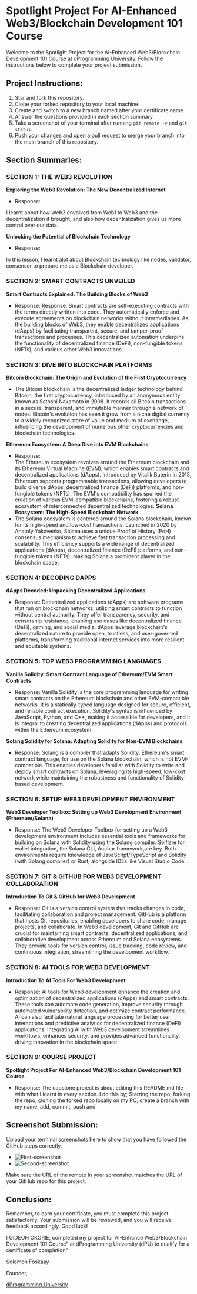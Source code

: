 # Spotlight Project For AI-Enhanced Web3/Blockchain Development 101 Course

Welcome to the Spotlight Project for the AI-Enhanced Web3/Blockchain Development 101 Course at dProgramming University. Follow the instructions below to complete your project submission.

## Project Instructions:

1. Star and fork this repository.
2. Clone your forked repository to your local machine.
3. Create and switch to a new branch named after your certificate name.
4. Answer the questions provided in each section summary.
5. Take a screenshot of your terminal after running `git remote -v` and `git status`.
6. Push your changes and open a pull request to merge your branch into the main branch of this repository.

## Section Summaries:

### SECTION 1: THE WEB3 REVOLUTION
**Exploring the Web3 Revolution: The New Decentralized Internet**
- Response: 

I learnt about how Web3 envolved from Web1 to Web3 and the decentralization it brought, and also how decentralization gives us more control over our data.

**Unlocking the Potential of Blockchain Technology**
- Response: 

In this lesson, I learnt alot about Blockchain technology like nodes, validator, consensor to prepare me as a Blockchain developer.

### SECTION 2: SMART CONTRACTS UNVEILED
**Smart Contracts Explained: The Building Blocks of Web3**
- Response: 
Response: Smart contracts are self-executing contracts with the terms directly written into code. They automatically enforce and execute agreements on blockchain networks without intermediaries. As the building blocks of Web3, they enable decentralized applications (dApps) by facilitating transparent, secure, and tamper-proof transactions and processes. This decentralized automation underpins the functionality of decentralized finance (DeFi), non-fungible tokens (NFTs), and various other Web3 innovations.


### SECTION 3: DIVE INTO BLOCKCHAIN PLATFORMS
**Bitcoin Blockchain: The Origin and Evolution of the First Cryptocurrency**
-  The Bitcoin blockchain is the decentralized ledger technology behind Bitcoin, the first cryptocurrency, introduced by an anonymous entity known as Satoshi Nakamoto in 2008. It records all Bitcoin transactions in a secure, transparent, and immutable manner through a network of nodes. Bitcoin's evolution has seen it grow from a niche digital currency to a widely recognized store of value and medium of exchange, influencing the development of numerous other cryptocurrencies and blockchain technologies.

**Ethereum Ecosystem: A Deep Dive into EVM Blockchains**
- Response:  
The Ethereum ecosystem revolves around the Ethereum blockchain and its Ethereum Virtual Machine (EVM), which enables smart contracts and decentralized applications (dApps). Introduced by Vitalik Buterin in 2015, Ethereum supports programmable transactions, allowing developers to build diverse dApps, decentralized finance (DeFi) platforms, and non-fungible tokens (NFTs). The EVM's compatibility has spurred the creation of various EVM-compatible blockchains, fostering a robust ecosystem of interconnected decentralized technologies.
**Solana Ecosystem: The High-Speed Blockchain Network**
- The Solana ecosystem is centered around the Solana blockchain, known for its high-speed and low-cost transactions. Launched in 2020 by Anatoly Yakovenko, Solana uses a unique Proof of History (PoH) consensus mechanism to achieve fast transaction processing and scalability. This efficiency supports a wide range of decentralized applications (dApps), decentralized finance (DeFi) platforms, and non-fungible tokens (NFTs), making Solana a prominent player in the blockchain space.
### SECTION 4: DECODING DAPPS
**dApps Decoded: Unpacking Decentralized Applications**
- Response: Decentralized applications (dApps) are software programs that run on blockchain networks, utilizing smart contracts to function without central authority. They offer transparency, security, and censorship resistance, enabling use cases like decentralized finance (DeFi), gaming, and social media. dApps leverage blockchain's decentralized nature to provide open, trustless, and user-governed platforms, transforming traditional internet services into more resilient and equitable systems.

### SECTION 5: TOP WEB3 PROGRAMMING LANGUAGES
**Vanilla Solidity: Smart Contract Language of Ethereum/EVM Smart Contracts**
- Response: Vanilla Solidity is the core programming language for writing smart contracts on the Ethereum blockchain and other EVM-compatible networks. It is a statically-typed language designed for secure, efficient, and reliable contract execution. Solidity's syntax is influenced by JavaScript, Python, and C++, making it accessible for developers, and it is integral to creating decentralized applications (dApps) and protocols within the Ethereum ecosystem.

**Solang Solidity for Solana: Adapting Solidity for Non-EVM Blockchains**
- Response: Solang is a compiler that adapts Solidity, Ethereum's smart contract language, for use on the Solana blockchain, which is not EVM-compatible. This enables developers familiar with Solidity to write and deploy smart contracts on Solana, leveraging its high-speed, low-cost network while maintaining the robustness and functionality of Solidity-based development.

### SECTION 6: SETUP WEB3 DEVELOPMENT ENVIRONMENT
**Web3 Developer Toolbox: Setting up Web3 Development Environment (Ethereum/Solana)**
- Response: The Web3 Developer Toolbox for setting up a Web3 development environment includes essential tools and frameworks for building on Solana with Solidity using the Solang compiler. Solflare for wallet integration, the Solana CLI, Anchor framework,are key. Both environments require knowledge of JavaScript/TypeScript and Solidity (with Solang compiler) or Rust, alongside IDEs like Visual Studio Code.

### SECTION 7: GIT & GITHUB FOR WEB3 DEVELOPMENT COLLABORATION
**Introduction To Git & GitHub for Web3 Development**
- Response: Git is a version control system that tracks changes in code, facilitating collaboration and project management. GitHub is a platform that hosts Git repositories, enabling developers to share code, manage projects, and collaborate. In Web3 development, Git and GitHub are crucial for maintaining smart contracts, decentralized applications, and collaborative development across Ethereum and Solana ecosystems. They provide tools for version control, issue tracking, code review, and continuous integration, streamlining the development workflow.

### SECTION 8: AI TOOLS FOR WEB3 DEVELOPMENT
**Introduction To AI Tools For Web3 Development**
- Response: AI tools for Web3 development enhance the creation and optimization of decentralized applications (dApps) and smart contracts. These tools can automate code generation, improve security through automated vulnerability detection, and optimize contract performance. AI can also facilitate natural language processing for better user interactions and predictive analytics for decentralized finance (DeFi) applications. Integrating AI with Web3 development streamlines workflows, enhances security, and provides advanced functionality, driving innovation in the blockchain space.

### SECTION 9: COURSE PROJECT
**Spotlight Project For AI-Enhanced Web3/Blockchain Development 101 Course**
- Response: The capstone project is about editing this README.md file with what I learnt in every section. I do this by;
Starring the repo, forking the repo, cloning the forked repo locally on my PC, create a branch with my name, add, commit, push and

## Screenshot Submission:

Upload your terminal screenshots here to show that you have followed the GitHub steps correctly.

-  ![First-screenshot](https://github.com/dweb3messiah/final-final-final-solokay-web3-I-project/blob/Gideon-Okorie/Images/Screenshot%20from%202024-05-29%2010-18-51.png)
- ![Second-screenshot](https://github.com/dweb3messiah/final-final-final-solokay-web3-I-project/blob/Gideon-Okorie/Images/Screenshot%20from%202024-05-29%2010-20-50.png)

Make sure the URL of the remote in your screenshot matches the URL of your GitHub repo for this project.


## Conclusion:

Remember, to earn your certificate, you must complete this project satisfactorily. Your submission will be reviewed, and you will receive feedback accordingly. Good luck!

I GIDEON OKORIE, completed my project for AI-Enhance Web3/Blockchain Development 101 Course" at dProgramming University (dPU) to qualify for a certificate of completion" 

Solomon Foskaay

Founder,

[dProgramming University](https://dProgrammingUniversity.com)
